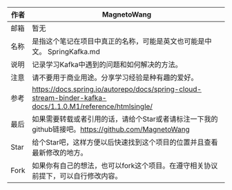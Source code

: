 | 作者 | MagnetoWang                                                  |
| ---- | ------------------------------------------------------------ |
| 邮箱 | 暂无                                                         |
| 名称 | 是指这个笔记在项目中真正的名称，可能是英文也可能是中文。  SpringKafka.md |
| 说明 | 记录学习Kafka中遇到的问题和如何解决的方法。                  |
| 注意 | 请不要用于商业用途。分享学习经验是种有趣的爱好。             |
| 参考 | https://docs.spring.io/autorepo/docs/spring-cloud-stream-binder-kafka-docs/1.1.0.M1/reference/htmlsingle/ |
| 最后 | 如果需要转载或者引用的话，请给个Star或者请标注一下我的github链接吧。https://github.com/MagnetoWang |
| Star | 给个Star吧，这样方便以后快速找到这个项目的位置并且查看最新修改的地方。 |
| Fork | 如果你有自己的想法，也可以fork这个项目。在遵守相关协议前提下，可以自行修改内容。 |

